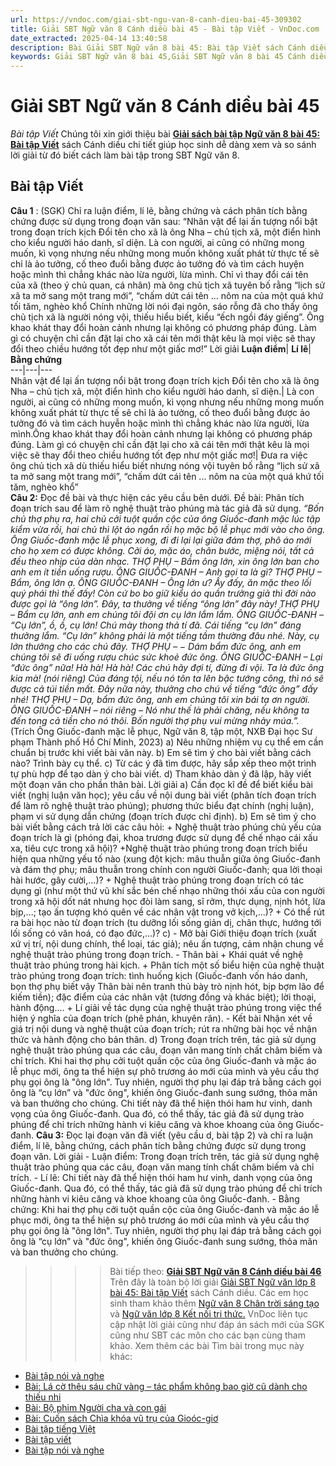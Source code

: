 ```yaml
---
url: https://vndoc.com/giai-sbt-ngu-van-8-canh-dieu-bai-45-309302
title: Giải SBT Ngữ văn 8 Cánh diều bài 45 - Bài tập Viết - VnDoc.com
date_extracted: 2025-04-14 13:40:58
description: Bài Giải SBT Ngữ văn 8 bài 45: Bài tập Viết sách Cánh diều có đáp án chi tiết cho các bạn cùng tham khảo.
keywords: Giải SBT Ngữ văn 8 bài 45,Giải SBT Ngữ văn 8 bài 45 Cánh diều,Giải sách bài tập Ngữ văn CD lớp 8,Ngữ văn lớp 8 Cánh diều,giải bài tập ngữ văn lớp 8,Bài tập Viết,soạn bài ngữ văn 8,ôn tập ngữ văn 8
---
```


# Giải SBT Ngữ văn 8 Cánh diều bài 45
 _Bài tập Viết_
Chúng tôi xin giới thiệu bài [**Giải sách bài tập Ngữ văn 8 bài 45: Bài tập Viết**](<https://vndoc.com/giai-sbt-ngu-van-8-canh-dieu-bai-45-309302>) sách Cánh diều chi tiết giúp học sinh dễ dàng xem và so sánh lời giải từ đó biết cách làm bài tập trong SBT Ngữ văn 8.
## Bài tập Viết
**Câu 1** : \(SGK\) Chỉ ra luận điểm, lí lẽ, bằng chứng và cách phân tích bằng chứng được sử dụng trong đoạn văn sau:
“Nhân vật để lại ấn tượng nổi bật trong đoạn trích kịch Đổi tên cho xã là ông Nha – chủ tịch xã, một điển hình cho kiểu người háo danh, sĩ diện. Là con người, ai cũng có những mong muốn, kì vọng nhưng nếu những mong muốn không xuất phát từ thực tế sẽ chỉ là ảo tưởng, cố theo đuổi bằng được ảo tưởng đó và tìm cách huyện hoặc mình thì chẳng khác nào lừa người, lừa mình. Chỉ vì thay đổi cái tên của xã \(theo ý chủ quan, cá nhân\) mà ông chủ tịch xã tuyên bố rằng “lịch sử xã ta mở sang một trang mới”, “chấm dứt cái tên ... nôm na của một quá khứ tối tăm, nghèo khổ Chính những lời nói đại ngôn, sáo rỗng đã cho thấy ông chủ tịch xã là người nóng vội, thiếu hiểu biết, kiểu “ếch ngồi đáy giếng”. Ông khao khát thay đổi hoàn cảnh nhưng lại không có phương pháp đúng. Làm gì có chuyện chỉ cần đặt lại cho xã cái tên mới thật kêu là mọi việc sẽ thay đổi theo chiều hướng tốt đẹp như một giấc mơ\!”
Lời giải
**Luận điểm**| **Lí lẽ**| **Bằng chứng**  
---|---|---  
Nhân vật để lại ấn tượng nổi bật trong đoạn trích kịch Đổi tên cho xã là ông Nha – chủ tịch xã, một điển hình cho kiểu người háo danh, sĩ diện.| Là con người, ai cũng có những mong muốn, kì vọng nhưng nếu những mong muốn không xuất phát từ thực tế sẽ chỉ là ảo tưởng, cố theo đuổi bằng được ảo tưởng đó và tìm cách huyễn hoặc mình thì chẳng khác nào lừa người, lừa mình.Ông khao khát thay đổi hoàn cảnh nhưng lại không có phương pháp đúng. Làm gì có chuyện chỉ cần đặt lại cho xã cái tên mới thật kêu là mọi việc sẽ thay đổi theo chiều hướng tốt đẹp như một giấc mơ\!| Đưa ra việc ông chủ tịch xã dù thiếu hiểu biết nhưng nóng vội tuyên bố rằng “lịch sử xã ta mở sang một trang mới”, “chấm dứt cái tên ... nôm na của một quá khứ tối tăm, nghèo khổ”  
**Câu 2:** Đọc đề bài và thực hiện các yêu cầu bên dưới.
Đề bài: Phân tích đoạn trích sau để làm rõ nghệ thuật trào phúng mà tác giả đã sử dụng.
_“Bốn chủ thợ phụ ra, hai chủ cởi tuột quần cộc của ông Giuốc-đanh mặc lúc tập kiểm vừa rồi, hai chủ thì lột áo ngắn rồi họ mặc bộ lễ phục mới vào cho ông. Ông Giuốc-đanh mặc lễ phục xong, đi đi lại lại giữa đám thợ, phô áo mới cho họ xem có được không. Cởi áo, mặc áo, chân bước, miệng nói, tất cả đều theo nhịp của dàn nhạc._
_THỢ PHỤ – Bầm ông lớn, xin ông lớn ban cho anh em ít tiền uống rượu._
_ÔNG GIUỐC-ĐANH – Anh gọi ta là gì?_
_THỢ PHỤ – Bẩm, ông lớn ạ._
_ÔNG GIUỐC-ĐANH – Ông lớn ư? Ấy đấy, ăn mặc theo lối quý phái thì thế đấy\! Còn cứ bo bo giữ kiểu áo quần trưởng giả thì đời nào được gọi là “ông lớn”. Đây, ta thưởng về tiếng “ông lớn” đây này\!_
_THỢ PHỤ – Bẩm cụ lớn, anh em chúng tôi đội ơn cụ lớn lắm lắm._
_ÔNG GIUỐC-ĐANH – “Cụ lớn”, ồ, ồ, cụ lớn\! Chú mày thong thả tí đã. Cái tiếng “cụ lớn” đáng thưởng lắm. “Cụ lớn” không phải là một tiếng tầm thường đâu nhé. Này, cụ lớn thưởng cho các chú đây._
_THỢ PHỤ – − Dám bẩm đức ông, anh em chúng tôi sẽ đi uống rượu chúc sức khoẻ đức ông._
_ÔNG GIUỐC-ĐANH – Lại “đức ông” nữa\! Hà hà\! Hà hà\! Các chú hãy đợi tí, đừng đi vội. Ta là đức ông kia mà\! \(nói riêng\) Của đáng tội, nếu nó tôn ta lên bậc tướng công, thì nó sẽ được cả túi tiền mất. Đây nữa này, thưởng cho chú về tiếng “đức ông” đấy nhé\!_
_THỢ PHỤ – Dạ, bẩm đức ông, anh em chúng tôi xin bái tạ ơn người._
_ÔNG GIUỐC-ĐANH – nói riêng – Nó như thế là phải chăng, nếu không ta đến tong cả tiền cho nó thôi._
_Bốn người thợ phụ vui mừng nhảy múa.”._
\(Trích Ông Giuốc-đanh mặc lễ phục, Ngữ văn 8, tập một, NXB Đại học Sư phạm Thành phố Hồ Chí Minh, 2023\)
a\) Nêu những nhiệm vụ cụ thể em cần chuẩn bị trước khi viết bài văn này.
b\) Em sẽ tìm ý cho bài viết bằng cách nào? Trình bày cụ thể.
c\) Từ các ý đã tìm được, hãy sắp xếp theo một trình tự phù hợp để tạo dàn ý cho bài viết.
d\) Tham khảo dàn ý đã lập, hãy viết một đoạn văn cho phần thân bài.
Lời giải
a\) Cần đọc kĩ đề để biết kiểu bài viết \(nghị luận văn học\); yêu cầu về nội dung bài viết \(phân tích đoạn trích để làm rõ nghệ thuật trào phúng\); phương thức biểu đạt chính \(nghị luận\), phạm vi sử dụng dẫn chứng \(đoạn trích được chỉ định\).
b\) Em sẽ tìm ý cho bài viết bằng cách trả lời các câu hỏi:
\+ Nghệ thuật trào phúng chủ yếu của đoạn trích là gì \(phóng đại, khoa trương được sử dụng để chế nhạo cái xấu xa, tiêu cực trong xã hội\)?
+Nghệ thuật trào phúng trong đoạn trích biểu hiện qua những yếu tố nào \(xung đột kịch: mâu thuẫn giữa ông Giuốc-đanh và đám thợ phụ; mâu thuẫn trong chính con người Giuốc-đanh; qua lời thoại hài hước, gây cười,...\)?
\+ Nghệ thuật trào phúng trong đoạn trích có tác dụng gì \(như một thứ vũ khí sắc bén chế nhạo những thói xấu của con người trong xã hội dốt nát nhưng học đòi làm sang, sĩ rởm, thực dụng, nịnh hót, lừa bịp,...; tạo ấn tượng khó quên về các nhân vật trong vở kịch,...\)?
\+ Có thể rút ra bài học nào từ đoạn trích \(tu dưỡng lối sống giản dị, chân thực, hướng tới lối sống có văn hoá, có đạo đức,...\)?
c\)
\- Mở bài
Giới thiệu đoạn trích \(xuất xứ vị trí, nội dung chính, thể loại, tác giả\); nêu ấn tượng, cảm nhận chung về nghệ thuật trào phúng trong đoạn trích.
\- Thân bài
\+ Khái quát về nghệ thuật trào phúng trong hài kịch.
\+ Phân tích một số biểu hiện của nghệ thuật trào phúng trong đoạn trích: tình huống kịch \(Giuốc-đanh vốn háo danh, bọn thợ phụ biết vậy Thân bài nên tranh thủ bày trò nịnh hót, bịp bợm lão để kiếm tiền\); đặc điểm của các nhân vật \(tương đồng và khác biệt\); lời thoại, hành động....
\+ Lí giải về tác dụng của nghệ thuật trào phúng trong việc thể hiện ý nghĩa của đoạn trích \(phê phán, khuyên răn\).
\- Kết bài
Nhận xét về giá trị nội dung và nghệ thuật của đoạn trích; rút ra những bài học về nhận thức và hành động cho bản thân.
d\) Trong đoạn trích trên, tác giả sử dụng nghệ thuật trào phúng qua các câu, đoạn văn mang tính chất châm biếm và chỉ trích. Khi hai thợ phụ cởi tuột quần cộc của ông Giuốc-đanh và mặc áo lễ phục mới, ông ta thể hiện sự phô trương áo mới của mình và yêu cầu thợ phụ gọi ông là "ông lớn". Tuy nhiên, người thợ phụ lại đáp trả bằng cách gọi ông là “cụ lớn” và "đức ông", khiến ông Giuốc-đanh sung sướng, thỏa mãn và ban thưởng cho chúng. Chi tiết này đã thể hiện thói ham hư vinh, danh vọng của ông Giuốc-đanh. Qua đó, có thể thấy, tác giả đã sử dụng trào phúng để chỉ trích những hành vi kiêu căng và khoe khoang của ông Giuốc-đanh.
**Câu 3:** Đọc lại đoạn văn đã viết \(yêu cầu d, bài tập 2\) và chỉ ra luận điểm, lí lẽ, bằng chứng, cách phân tích bằng chứng được sử dụng trong đoạn văn.
Lời giải
\- Luận điểm: Trong đoạn trích trên, tác giả sử dụng nghệ thuật trào phúng qua các câu, đoạn văn mang tính chất châm biếm và chỉ trích.
\- Lí lẽ: Chi tiết này đã thể hiện thói ham hư vinh, danh vọng của ông Giuốc-đanh. Qua đó, có thể thấy, tác giả đã sử dụng trào phúng để chỉ trích những hành vi kiêu căng và khoe khoang của ông Giuốc-đanh.
\- Bằng chứng: Khi hai thợ phụ cởi tuột quần cộc của ông Giuốc-đanh và mặc áo lễ phục mới, ông ta thể hiện sự phô trương áo mới của mình và yêu cầu thợ phụ gọi ông là "ông lớn". Tuy nhiên, người thợ phụ lại đáp trả bằng cách gọi ông là “cụ lớn” và "đức ông", khiến ông Giuốc-đanh sung sướng, thỏa mãn và ban thưởng cho chúng.
>>>> Bài tiếp theo: **[Giải SBT Ngữ văn 8 Cánh diều bài 46](<https://vndoc.com/giai-sbt-ngu-van-8-canh-dieu-bai-46-309304>)**
Trên đây là toàn bộ lời giải [Giải SBT Ngữ văn lớp 8 bài 45: Bài tập Viết](<https://vndoc.com/giai-sbt-ngu-van-8-canh-dieu-bai-45-309302>) sách Cánh diều. Các em học sinh tham khảo thêm [Ngữ văn 8 Chân trời sáng tạo ](<https://vndoc.com/ngu-van-8-chan-troi-sang-tao>)và [Ngữ văn lớp 8 Kết nối tri thức.](<https://vndoc.com/ngu-van-8-ket-noi-tri-thuc>) VnDoc liên tục cập nhật lời giải cũng như đáp án sách mới của SGK cũng như SBT các môn cho các bạn cùng tham khảo.
Xem thêm các bài Tìm bài trong mục này khác:
  * [Bài tập nói và nghe](</giai-sbt-ngu-van-8-canh-dieu-bai-46-309304>)
  * [Bài: Lá cờ thêu sáu chữ vàng – tác phẩm không bao giờ cũ dành cho thiếu nhi](</giai-sbt-ngu-van-8-canh-dieu-bai-47-309305>)
  * [Bài: Bộ phim Người cha và con gái](</giai-sbt-ngu-van-8-canh-dieu-bai-48-309307>)
  * [Bài: Cuốn sách Chìa khóa vũ trụ của Gioóc-giơ](</giai-sbt-ngu-van-8-canh-dieu-bai-49-309309>)
  * [Bài tập tiếng Việt](</giai-sbt-ngu-van-8-canh-dieu-bai-50-309334>)
  * [Bài tập viết](</giai-sbt-ngu-van-8-canh-dieu-bai-51-309335>)
  * [Bài tập nói và nghe](</giai-sbt-ngu-van-8-canh-dieu-bai-52-309336>)

